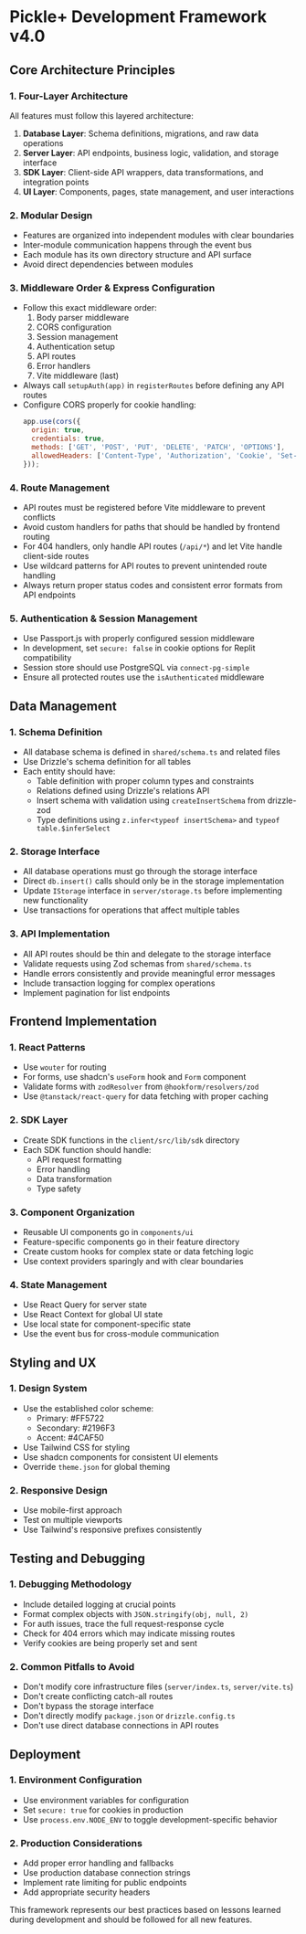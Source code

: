 # Pickle+ Development Framework v4.0

## Core Architecture Principles

### 1. Four-Layer Architecture
All features must follow this layered architecture:

1. **Database Layer**: Schema definitions, migrations, and raw data operations
2. **Server Layer**: API endpoints, business logic, validation, and storage interface
3. **SDK Layer**: Client-side API wrappers, data transformations, and integration points
4. **UI Layer**: Components, pages, state management, and user interactions

### 2. Modular Design
- Features are organized into independent modules with clear boundaries
- Inter-module communication happens through the event bus
- Each module has its own directory structure and API surface
- Avoid direct dependencies between modules

### 3. Middleware Order & Express Configuration
- Follow this exact middleware order:
  1. Body parser middleware
  2. CORS configuration
  3. Session management
  4. Authentication setup
  5. API routes
  6. Error handlers
  7. Vite middleware (last)
- Always call `setupAuth(app)` in `registerRoutes` before defining any API routes
- Configure CORS properly for cookie handling:
  ```javascript
  app.use(cors({
    origin: true, 
    credentials: true,
    methods: ['GET', 'POST', 'PUT', 'DELETE', 'PATCH', 'OPTIONS'],
    allowedHeaders: ['Content-Type', 'Authorization', 'Cookie', 'Set-Cookie']
  }));
  ```

### 4. Route Management
- API routes must be registered before Vite middleware to prevent conflicts
- Avoid custom handlers for paths that should be handled by frontend routing
- For 404 handlers, only handle API routes (`/api/*`) and let Vite handle client-side routes
- Use wildcard patterns for API routes to prevent unintended route handling
- Always return proper status codes and consistent error formats from API endpoints

### 5. Authentication & Session Management
- Use Passport.js with properly configured session middleware
- In development, set `secure: false` in cookie options for Replit compatibility
- Session store should use PostgreSQL via `connect-pg-simple`
- Ensure all protected routes use the `isAuthenticated` middleware

## Data Management

### 1. Schema Definition
- All database schema is defined in `shared/schema.ts` and related files
- Use Drizzle's schema definition for all tables
- Each entity should have:
  - Table definition with proper column types and constraints
  - Relations defined using Drizzle's relations API
  - Insert schema with validation using `createInsertSchema` from drizzle-zod
  - Type definitions using `z.infer<typeof insertSchema>` and `typeof table.$inferSelect`

### 2. Storage Interface
- All database operations must go through the storage interface
- Direct `db.insert()` calls should only be in the storage implementation
- Update `IStorage` interface in `server/storage.ts` before implementing new functionality
- Use transactions for operations that affect multiple tables

### 3. API Implementation
- All API routes should be thin and delegate to the storage interface
- Validate requests using Zod schemas from `shared/schema.ts`
- Handle errors consistently and provide meaningful error messages
- Include transaction logging for complex operations
- Implement pagination for list endpoints

## Frontend Implementation

### 1. React Patterns
- Use `wouter` for routing
- For forms, use shadcn's `useForm` hook and `Form` component
- Validate forms with `zodResolver` from `@hookform/resolvers/zod`
- Use `@tanstack/react-query` for data fetching with proper caching

### 2. SDK Layer
- Create SDK functions in the `client/src/lib/sdk` directory
- Each SDK function should handle:
  - API request formatting
  - Error handling
  - Data transformation
  - Type safety

### 3. Component Organization
- Reusable UI components go in `components/ui`
- Feature-specific components go in their feature directory
- Create custom hooks for complex state or data fetching logic
- Use context providers sparingly and with clear boundaries

### 4. State Management
- Use React Query for server state
- Use React Context for global UI state
- Use local state for component-specific state
- Use the event bus for cross-module communication

## Styling and UX

### 1. Design System
- Use the established color scheme:
  - Primary: #FF5722
  - Secondary: #2196F3
  - Accent: #4CAF50
- Use Tailwind CSS for styling
- Use shadcn components for consistent UI elements
- Override `theme.json` for global theming

### 2. Responsive Design
- Use mobile-first approach
- Test on multiple viewports
- Use Tailwind's responsive prefixes consistently

## Testing and Debugging

### 1. Debugging Methodology
- Include detailed logging at crucial points
- Format complex objects with `JSON.stringify(obj, null, 2)`
- For auth issues, trace the full request-response cycle
- Check for 404 errors which may indicate missing routes
- Verify cookies are being properly set and sent

### 2. Common Pitfalls to Avoid
- Don't modify core infrastructure files (`server/index.ts`, `server/vite.ts`)
- Don't create conflicting catch-all routes
- Don't bypass the storage interface
- Don't directly modify `package.json` or `drizzle.config.ts`
- Don't use direct database connections in API routes

## Deployment

### 1. Environment Configuration
- Use environment variables for configuration
- Set `secure: true` for cookies in production
- Use `process.env.NODE_ENV` to toggle development-specific behavior

### 2. Production Considerations
- Add proper error handling and fallbacks
- Use production database connection strings
- Implement rate limiting for public endpoints
- Add appropriate security headers

This framework represents our best practices based on lessons learned during development and should be followed for all new features.